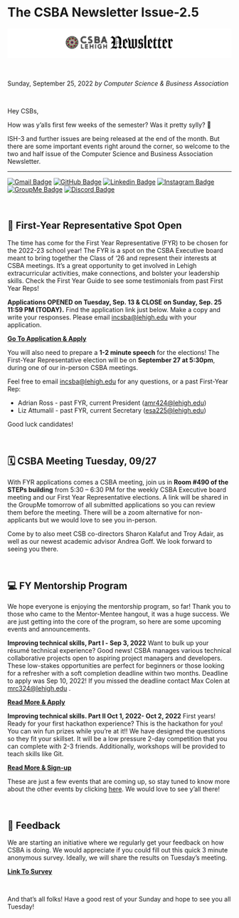 # The CSBA Newsletter Issue-2.5

![ISH Banner](https://github.com/Lehigh-CSB/newsletter/blob/main/assets/ISH-Banner-v2.png?raw=true "The CSBA Newsletter")

<br />

Sunday, September 25, 2022 *by Computer Science & Business Association*

<br />

Hey CSBs, 

How was y’alls first few weeks of the semester? Was it pretty sylly? 🤪

ISH-3 and further issues are being released at the end of the month. But there are some important events right around the corner, so welcome to the two and half issue of the Computer Science and Business Association Newsletter. 

---
[![Gmail Badge](https://img.shields.io/badge/-@incsba-ea4335?style=flat-square&labelColor=ea4335&logo=gmail&logoColor=white&link=https://mailto:incsba@lehigh.edu)](mailto:incsba@lehigh.edu)
[![GitHub Badge](https://img.shields.io/badge/-@Lehigh_CSB-181717?style=flat-square&logo=GitHub&logoColor=white&link=https://www.github.com/Lehigh-CSB/)](https://www.github.com/Lehigh-CSB/)
[![Linkedin Badge](https://img.shields.io/badge/-@Lehigh_CSB-blue?style=flat-square&logo=Linkedin&logoColor=white&link=https://www.linkedin.com/groups/4481359/)](https://www.linkedin.com/groups/4481359/)
[![Instagram Badge](https://img.shields.io/badge/-@lehighcsb-e1306c?style=flat-square&labelColor=e1306c&logo=instagram&logoColor=white&link=https://www.instagram.com/lehighcsb/)](https://www.instagram.com/lehighcsb/)
[![GroupMe Badge](https://img.shields.io/badge/-@Lehigh_CSB-00aff0?style=flat-square&labelColor=00aff0&logo=groupme&logoColor=white&link=https://groupme.com/join_group/35276853/t4yllUCs)](https://groupme.com/join_group/35276853/t4yllUCs)
[![Discord Badge](https://img.shields.io/badge/-@Lehigh_CSB-5865f2?style=flat-square&labelColor=5865f2&logo=discord&logoColor=white&link=https://discord.gg/5EDK9W4FGA)](https://discord.gg/5EDK9W4FGA)

<br />
 
## 🎤 First-Year Representative Spot Open 

The time has come for the First Year Representative (FYR) to be chosen for the 2022-23 school year! The FYR is a spot on the CSBA Executive board meant to bring together the Class of ‘26  and represent their interests at CSBA meetings. It’s a great opportunity to get involved in Lehigh extracurricular activities, make connections, and bolster your leadership skills. Check the First Year Guide to see some testimonials from past First Year Reps! 

**Applications OPENED on Tuesday, Sep. 13 & CLOSE on Sunday, Sep. 25 11:59 PM (TODAY).** Find the application link just below. Make a copy and write your responses. Please email incsba@lehigh.edu with your application. 

**[Go To Application & Apply](https://docs.google.com/document/u/0/d/1Oi_NaTPrhpFZKsFpJkIMH_9rr3eI4RctvxLFxhkFLls/edit)**

You will also need to prepare a **1-2 minute speech** for the elections! The First-Year Representative election will be on **September 27 at 5:30pm**, during one of our in-person CSBA meetings.

Feel free to email incsba@lehigh.edu for any questions, or a past First-Year Rep:

- Adrian Ross - past FYR, current President (amr424@lehigh.edu)
- Liz Attumalil - past FYR, current Secretary (esa225@lehigh.edu)

Good luck candidates!

<br />

## 🗓 CSBA Meeting Tuesday, 09/27

With FYR applications comes a CSBA meeting, join us in **Room #490 of the STEPs building** from 5:30 – 6:30 PM for the weekly CSBA Executive board meeting and our First Year Representative elections. A link will be shared in the GroupMe tomorrow of all submitted applications so you can review them before the meeting. There will be a zoom alternative for non-applicants but we would love to see you in-person.

Come by to also meet CSB co-directors Sharon Kalafut and Troy Adair, as well as our newest academic advisor Andrea Goff. We look forward to seeing you there.

<br />

## 💻 FY Mentorship Program

We hope everyone is enjoying the mentorship program, so far! Thank you to those who came to the Mentor-Mentee hangout, it was a huge success. We are just getting into the core of the program, so here are some upcoming events and announcements. 

**Improving technical skills, Part Ⅰ - Sep 3, 2022**
Want to bulk up your résumé technical experience? Good news! CSBA manages various technical collaborative projects open to aspiring project managers and developers. These low-stakes opportunities are perfect for beginners or those looking for a refresher with a soft completion deadline within two months. Deadline to apply was Sep 10, 2022! If you missed the deadline contact Max Colen at mrc324@lehigh.edu .

**[Read More & Apply](https://docs.google.com/document/d/1YfEqUsJ7kx519maUu6s5dycL31cxUjpsxG9y4-tG1e8/edit?usp=sharing)**

**Improving technical skills. Part Ⅱ Oct 1, 2022- Oct 2, 2022**
First years! Ready for your first hackathon experience? This is the hackathon for you! You can win fun prizes while you’re at it!! We have designed the questions so they fit your skillset. It will be a low pressure 2-day competition that you can complete with 2-3 friends. Additionally, workshops will be provided to teach skills like Git. 

**[Read More & Sign-up](http://csba-hackathon.devpost.com/)**
	
These are just a few events that are coming up, so stay tuned to know more about the other events by clicking [here](https://docs.google.com/document/d/1pjEoheXrlzp9ZYbUKmMRqLZxe1k48QzdTgLj_UaFh9c/edit?usp=sharing). We would love to see y’all there!

<br />

## 📝 Feedback

We are starting an initiative where we regularly get your feedback on how CSBA is doing. We would appreciate if you could fill out this quick 3 minute anonymous survey. Ideally, we will share the results on Tuesday’s meeting. 

**[Link To Survey](https://docs.google.com/forms/d/e/1FAIpQLScU1hs5VZpdEZ4eqFqwcY7y8v3dB_o4eikK-nOlNOSQ6MivKw/viewform?usp=sf_link)**

<br />

And that’s all folks! Have a good rest of your Sunday and hope to see you all Tuesday!

